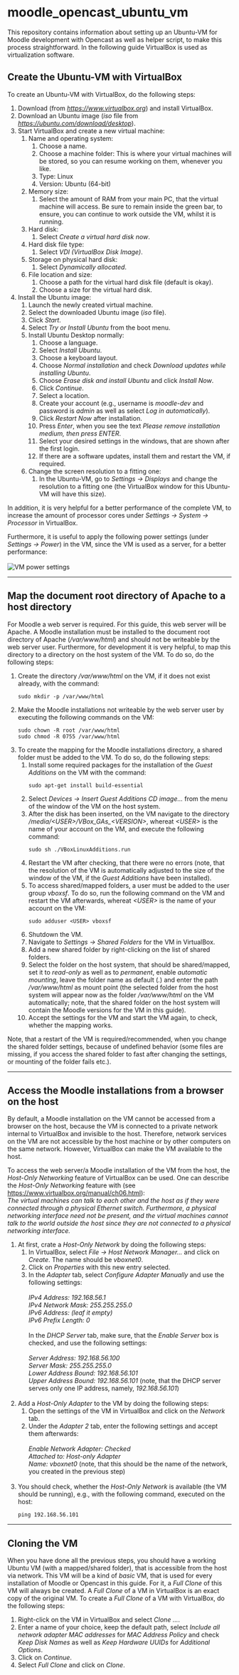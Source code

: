 # moodle_opencast_ubuntu_vm
This repository contains information about setting up an Ubuntu-VM for Moodle development with Opencast
as well as helper script, to make this process straightforward. In the following guide VirtualBox is used
as virtualization software.

## Create the Ubuntu-VM with VirtualBox
To create an Ubuntu-VM with VirtualBox, do the following steps:
1. Download (from *https://www.virtualbox.org*) and install VirtualBox.
2. Download an Ubuntu image (*iso* file from *https://ubuntu.com/download/desktop*).
3. Start VirtualBox and create a new virtual machine:
   1. Name and operating system:
      1. Choose a name. 
      2. Choose a machine folder: This is where your virtual machines will be stored, so you can
         resume working on them, whenever you like.
      3. Type: Linux
      4. Version: Ubuntu (64-bit)
   2. Memory size:
      1. Select the amount of RAM from your main PC, that the virtual machine will access. Be sure
         to remain inside the green bar, to ensure, you can continue to work outside the VM,
         whilst it is running.
   3. Hard disk:
      1. Select *Create a virtual hard disk now*.
   4. Hard disk file type:
      1. Select *VDI (VirtualBox Disk Image)*.
   5. Storage on physical hard disk:
      1. Select *Dynamically allocated*.
   6. File location and size:
      1. Choose a path for the virtual hard disk file (default is okay). 
      2. Choose a size for the virtual hard disk.
4. Install the Ubuntu image:
   1. Launch the newly created virtual machine.
   2. Select the downloaded Ubuntu image (*iso* file).
   3. Click *Start*.
   4. Select *Try or Install Ubuntu* from the boot menu.
   5. Install Ubuntu Desktop normally:
      1. Choose a language.
      2. Select *Install Ubuntu*.
      3. Choose a keyboard layout.
      4. Choose *Normal installation* and check *Download updates while installing Ubuntu*.
      5. Choose *Erase disk and install Ubuntu* and click *Install Now*.
      6. Click *Continue*.
      7. Select a location.
      8. Create your account (e.g., username is *moodle-dev* and password is *admin* as well as
         select *Log in automatically*).
      9. Click *Restart Now* after installation.
      10. Press *Enter*, when you see the text *Please remove installation medium, then press
          ENTER*.
      11. Select your desired settings in the windows, that are shown after the first login.
      12. If there are a software updates, install them and restart the VM, if required.
   6. Change the screen resolution to a fitting one:
      1. In the Ubuntu-VM, go to *Settings -> Displays* and change the resolution to a fitting one (the
         VirtualBox window for this Ubuntu-VM will have this size).

In addition, it is very helpful for a better performance of the complete VM, to increase the amount
of processor cores under *Settings -> System -> Processor* in VirtualBox.

Furthermore, it is useful to apply the following power settings (under *Settings -> Power*) in the VM,
since the VM is used as a server, for a better performance:<br><br>
<img src="README_images/vm_power_settings.png" alt="VM power settings" />

---

## Map the document root directory of Apache to a host directory
For Moodle a web server is required. For this guide, this web server will be Apache.
A Moodle installation must be installed to the document root directory of Apache (*/var/www/html*)
and should not be writeable by the web server user.
Furthermore, for development it is very helpful, to map this directory to a directory on the host system of the VM.
To do so, do the following steps:
1. Create the directory */var/www/html* on the VM, if it does not exist already, with the command:<br>
   ```
   sudo mkdir -p /var/www/html
   ```
2. Make the Moodle installations not writeable by the web server user by executing the following commands on the VM:<br>
   ```
   sudo chown -R root /var/www/html
   sudo chmod -R 0755 /var/www/html
   ```
3. To create the mapping for the Moodle installations directory, a shared folder must be added to the VM. 
   To do so, do the following steps:
   1. Install some required packages for the installation of the *Guest Additions* on the VM with the command:
      ```
      sudo apt-get install build-essential
      ```
   2. Select *Devices -> Insert Guest Additions CD image...* from the menu of the window of the VM on the host system.
   3. After the disk has been inserted, on the VM navigate to the directory */media/&#60;USER&#62;/VBox_GAs_&#60;VERSION&#62;*,
      whereat *&#60;USER&#62;* is the name of your account on the VM, and execute the following command:
      ```
      sudo sh ./VBoxLinuxAdditions.run
      ```
   4. Restart the VM after checking, that there were no errors (note, that the resolution of the VM
      is automatically adjusted to the size of the window of the VM, if the *Guest Additions* have been installed).
   5. To access shared/mapped folders, a user must be added to the user group *vboxsf*. To do so,
      run the following command on the VM and restart the VM afterwards, whereat *&#60;USER&#62;* is the name
      of your account on the VM:
      ```
      sudo adduser <USER> vboxsf
      ```
   6. Shutdown the VM.
   7. Navigate to *Settings -> Shared Folders* for the VM in VirtualBox.
   8. Add a new shared folder by right-clicking on the list of shared folders.
   9. Select the folder on the host system, that should be shared/mapped, set it to *read-only* as well as to *permanent*,
      enable *automatic mounting*, leave the folder name as default (*.*) and enter the path */var/www/html* as mount point 
      (the selected folder from the host system will appear now as the folder */var/www/html* on the VM automatically;
      note, that the shared folder on the host system will contain the Moodle versions for the VM in this guide).
   10. Accept the settings for the VM and start the VM again, to check, whether the mapping works.

Note, that a restart of the VM is required/recommended, when you change the shared folder settings,
because of undefined behavior (some files are missing, if you access the shared folder to fast after changing the settings,
or mounting of the folder fails etc.).

---

## Access the Moodle installations from a browser on the host
By default, a Moodle installation on the VM cannot be accessed from a browser on the host, because the VM
is connected to a private network internal to VirtualBox and invisible to the host. Therefore, network services
on the VM are not accessible by the host machine or by other computers on the same network.
However, VirtualBox can make the VM available to the host.

To access the web server/a Moodle installation of the VM from the host, the *Host-Only Networking* feature
of VirtualBox can be used. One can describe the *Host-Only Networking* feature with
(see https://www.virtualbox.org/manual/ch06.html):<br>
*The virtual machines can talk to each other and the host as if they were connected through a physical Ethernet switch.
Furthermore, a physical networking interface need not be present, and the virtual machines cannot talk to
the world outside the host since they are not connected to a physical networking interface.*

1. At first, crate a *Host-Only Network* by doing the following steps:
   1. In VirtualBox, select *File -> Host Network Manager...* and click on *Create*. The name should be *vboxnet0*.
   2. Click on *Properties* with this new entry selected.
   3. In the *Adapter* tab, select *Configure Adapter Manually* and use the following settings:<br><br>
      *IPv4 Address: 192.168.56.1<br>
      IPv4 Network Mask: 255.255.255.0<br>
      IPv6 Address: (leaf it empty)<br>
      IPv6 Prefix Length: 0*<br><br>
      In the *DHCP Server* tab, make sure, that the *Enable Server* box is checked, and use the following settings:<br><br>
      *Server Address: 192.168.56.100<br>
      Server Mask: 255.255.255.0<br>
      Lower Address Bound: 192.168.56.101<br>
      Upper Address Bound: 192.168.56.101* (note, that the DHCP server serves only one IP address, namely, *192.168.56.101*)<br><br>
2. Add a *Host-Only Adapter* to the VM by doing the following steps:
   1. Open the settings of the VM in VirtualBox and click on the *Network* tab.
   2. Under the *Adapter 2* tab, enter the following settings and accept them afterwards:<br><br>
      *Enable Network Adapter: Checked<br>
      Attached to: Host-only Adapter<br>
      Name: vboxnet0* (note, that this should be the name of the network, you created in the previous step)<br><br>
3. You should check, whether the *Host-Only Network* is available (the VM should be running), e.g., with 
   the following command, executed on the host:
   ```
   ping 192.168.56.101
   ```

---

## Cloning the VM
When you have done all the previous steps, you should have a working Ubuntu VM (with a mapped/shared folder), that is accessible
from the host via network. This VM will be a kind of *basic* VM, that is used for every installation of Moodle or Opencast in this guide.
For it, a *Full Clone* of this VM will always be created. A *Full Clone* of a VM in VirtualBox is an
exact copy of the original VM. To create a *Full Clone* of a VM with VirtualBox, do the following steps:
1. Right-click on the VM in VirtualBox and select *Clone ...*.
2. Enter a name of your choice, keep the default path, select *Include all network adapter MAC addresses* for
   *MAC Address Policy* and check *Keep Disk Names* as well as *Keep Hardware UUIDs* for *Additional Options*.
3. Click on *Continue*.
4. Select *Full Clone* and click on *Clone*.


